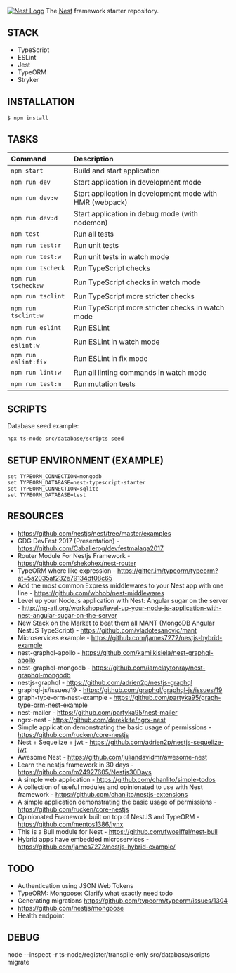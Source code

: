 [![Nest Logo](http://kamilmysliwiec.com/public/nest-logo.png)](http://nestjs.com/)
The [Nest](https://github.com/unlight/nest-typescript-starter) framework starter repository. 

STACK
---
* TypeScript
* ESLint
* Jest
* TypeORM
* Stryker

INSTALLATION
---
```
$ npm install
```

TASKS
---
| Command              | Description                                              |
|:---------------------|:---------------------------------------------------------|
| `npm start`          | Build and start application                              |
| `npm run dev`        | Start application in development mode                    |
| `npm run dev:w`      | Start application in development mode with HMR (webpack) |
| `npm run dev:d`      | Start application in debug mode (with nodemon)           |
| `npm test`           | Run all tests                                            |
| `npm run test:r`     | Run unit tests                                           |
| `npm run test:w`     | Run unit tests in watch mode                             |
| `npm run tscheck`    | Run TypeScript checks                                    |
| `npm run tscheck:w`  | Run TypeScript checks in watch mode                      |
| `npm run tsclint`    | Run TypeScript more stricter checks                      |
| `npm run tsclint:w`  | Run TypeScript more stricter checks in watch mode        |
| `npm run eslint`     | Run ESLint                                               |
| `npm run eslint:w`   | Run ESLint in watch mode                                 |
| `npm run eslint:fix` | Run ESLint in fix mode                                   |
| `npm run lint:w`     | Run all linting commands in watch mode                   |
| `npm run test:m`     | Run mutation tests                                       |


SCRIPTS
---
Database seed example:
```
npx ts-node src/database/scripts seed
```

SETUP ENVIRONMENT (EXAMPLE)
---
```
set TYPEORM_CONNECTION=mongodb
set TYPEORM_DATABASE=nest-typescript-starter
set TYPEORM_CONNECTION=sqlite
set TYPEORM_DATABASE=test
```

RESOURCES
---
* https://github.com/nestjs/nest/tree/master/examples
* GDG DevFest 2017 (Presentation) - https://github.com/Caballerog/devfestmalaga2017
* Router Module For Nestjs Framework - https://github.com/shekohex/nest-router
* TypeORM where like expression - https://gitter.im/typeorm/typeorm?at=5a2035af232e79134df08c65
* Add the most common Express middlewares to your Nest app with one line - https://github.com/wbhob/nest-middlewares
* Level up your Node.js application with Nest: Angular sugar on the server - http://ng-atl.org/workshops/level-up-your-node-js-application-with-nest-angular-sugar-on-the-server
* New Stack on the Market to beat them all MANT (MongoDB Angular NestJS TypeScript) - https://github.com/vladotesanovic/mant
* Microservices example - https://github.com/james7272/nestjs-hybrid-example
* nest-graphql-apollo - https://github.com/kamilkisiela/nest-graphql-apollo
* nest-graphql-mongodb - https://github.com/iamclaytonray/nest-graphql-mongodb
* nestjs-graphql - https://github.com/adrien2p/nestjs-graphql
* graphql-js/issues/19 - https://github.com/graphql/graphql-js/issues/19
* graph-type-orm-nest-example - https://github.com/partyka95/graph-type-orm-nest-example
* nest-mailer - https://github.com/partyka95/nest-mailer
* ngrx-nest - https://github.com/derekkite/ngrx-nest
* Simple application demonstrating the basic usage of permissions - https://github.com/rucken/core-nestjs
* Nest + Sequelize + jwt - https://github.com/adrien2p/nestjs-sequelize-jwt
* Awesome Nest - https://github.com/juliandavidmr/awesome-nest
* Learn the nestjs framework in 30 days - https://github.com/m24927605/Nestjs30Days
* A simple web application - https://github.com/chanlito/simple-todos
* A collection of useful modules and opinionated to use with Nest framework - https://github.com/chanlito/nestjs-extensions
* A simple application demonstrating the basic usage of permissions - https://github.com/rucken/core-nestjs
* Opinionated Framework built on top of NestJS and TypeORM - https://github.com/mentos1386/lynx
* This is a Bull module for Nest - https://github.com/fwoelffel/nest-bull
* Hybrid apps have embedded microservices - https://github.com/james7272/nestjs-hybrid-example/

TODO
---
* Authentication using JSON Web Tokens
* TypeORM: Mongoose: Clarify what exactly need todo
* Generating migrations https://github.com/typeorm/typeorm/issues/1304
* https://github.com/nestjs/mongoose
* Health endpoint

DEBUG
---
node --inspect -r ts-node/register/transpile-only src/database/scripts migrate
